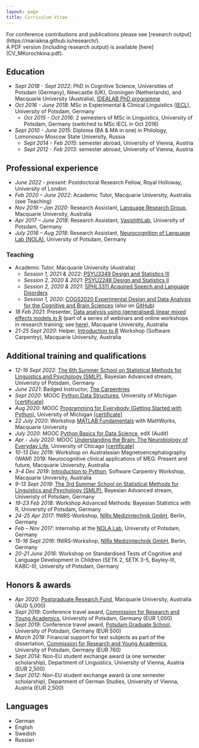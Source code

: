 ```yaml
---
layout: page
title: Curriculum Vitae
---
```


<p>For conference contributions and publications please see [research output](https://mariakna.github.io/research/).<br>
A PDF version (including research output) is available [here](CV_MKorochkina.pdf).<p>

## Education

* *Sept 2018 - Sept 2022*: PhD in Cognitive Science, Universities of Potsdam (Germany), Newcastle (UK), Groningen (Netherlands), and Macquarie University (Australia), [IDEALAB PhD programme](https://phd-idealab.com/)
* *Oct 2016 - June 2018*: MSc in Experimental & Clinical Linguistics ([IECL](https://www.uni-potsdam.de/en/iecl/index)), University of Potsdam, Germany
  * *Oct 2015 - Oct 2016*: 2 semesters of MSc in Linguistics, University of Potsdam, Germany (switched to MSc IECL in Oct 2016)
* *Sept 2010 - June 2015*: Diploma (BA & MA in one) in Philology, Lomonosov Moscow State University, Russia
  * *Sept 2014 - Feb 2015*: semester abroad, University of Vienna, Austria
  * *Sept 2012 - Feb 2013*: semester abroad, University of Vienna, Austria

## Professional experience

* *June 2022 - present*: Postdoctoral Research Fellow, Royal Holloway, University of London
* *Feb 2020 – June 2022*: Academic Tutor, Macquarie University, Australia (see Teaching)
* *Nov 2019 – Jan 2020*: Research Assistant, [Language Research Group](https://www.mq.edu.au/about/about-the-university/faculties-and-departments/medicine-and-health-sciences/departments-and-centres/department-of-cognitive-science/our-research/language), Macquarie University, Australia
* *Apr 2017 – June 2018*: Research Assistant, [VasishthLab](https://vasishth.github.io/), University of Potsdam, Germany
* *July 2016 – Aug 2018*: Research Assistant, [Neurocognition of Language Lab (NOLA)](http://www.uni-potsdam.de/nola/index.html), University of Potsdam, Germany

### Teaching

* Academic Tutor, Macquarie University (Australia)
  * *Session 1, 2021 &amp; 2022*: [PSYU3349 Design and Statistics III](https://unitguides.mq.edu.au/unit_offerings/139805/unit_guide)
  * *Session 2, 2020 &amp; 2021*: [PSYU2248 Design and Statistics II](https://unitguides.mq.edu.au/unit_offerings/140336/unit_guide)
  * *Session 2, 2020 &amp; 2021*: [SPHL3311 Acquired Speech and Language Disorders](https://unitguides.mq.edu.au/unit_offerings/134147/unit_guide)
  * *Session 1, 2020*: [COGS2020 Experimental Design and Data Analysis for the Cognitive and Brain Sciences](https://unitguides.mq.edu.au/unit_offerings/123650/unit_guide) (also on [GitHub](https://crossley.github.io/cogs2020_2020/index.html))
* *18 Feb 2021*: Presenter, [Data analysis using (generalised) linear mixed effects models in R](https://github.com/mariakna/MQ-eResearchTraining-GLMMs) (part of a series of webinars and online workshops in research training; see [here](https://www.eventbrite.co.uk/e/2021-eresearch-training-kickoff-at-macquarie-university-tickets-136557911389)), Macquarie University, Australia
* *21-25 Sept 2020*: Helper, [Introduction to R](https://mq-software-carpentry.github.io/2020-09-21-intro-to-r/) Workshop (Software Carpentry), Macquarie University, Australia

## Additional training and qualifications

* *12-16 Sept 2022*: [The 6th Summer School on Statistical Methods for Linguistics and Psychology (SMLP)](https://vasishth.github.io/smlp2022/), Bayesian Advanced stream, Univeristy of Potsdam, Germany
* *June 2021*: Badged Instructor, [The Carpentries](https://carpentries.org/)
* *Sept 2020*: MOOC [Python Data Structures](https://www.coursera.org/learn/python-data), University of Michigan [[certificate]](https://github.com/mariakna/mariakna.github.io/blob/master/certificate_python_course_part2.pdf)
* *Aug 2020*: MOOC [Programming for Everybody (Getting Started with Python)](https://www.coursera.org/learn/python), University of Michigan [[certificate]](https://github.com/mariakna/mariakna.github.io/blob/master/certificate_python_course_part1.pdf)
* *22 July 2020*: Workshop [MATLAB Fundamentals](https://www.eventbrite.co.uk/e/matlab-fundamentals-at-macquarie-university-tickets-111336725142) with MathWorks, Macquarie University
* *July 2020*: MOOC [Python Basics for Data Science](https://learning.edx.org/course/course-v1:IBM+PY0101EN+1T2020/home), edX (Audit)
* *Apr - July 2020*: MOOC [Understanding the Brain: The Neurobiology of Everyday Life](https://www.coursera.org/learn/neurobiology?#enroll), University of Chicago [[certificate]](https://github.com/mariakna/mariakna.github.io/blob/master/Coursera%203FM8UYY27R4_certificate.pdf)
* *10-13 Dec 2019*: Workshop on Australasian Magnetoencephalography (WAM) 2019: Neurocognitive clinical applications of MEG: Present and future, Macquarie University, Australia
* *3-4 Dec 2019*: [Introduction to Python](https://mq-software-carpentry.github.io/2019-12-03-intro-to-python/), Software Carpentry Workshop, Macquarie University, Australia
* *9-13 Sept 2019*: [The 3rd Summer School on Statistical Methods for Linguistics and Psychology (SMLP)](https://vasishth.github.io/smlp2019/), Bayesian Advanced stream, Univeristy of Potsdam, Germany
* *19-23 Feb 2018*: Workshop Advanced Methods: Bayesian Statistics with R, University of Potsdam, Germany
* *24-25 Apr 2017*: fNIRS-Workshop, [NIRx Medizintechnik GmbH](https://nirx.net/), Berlin, Germany
* *Feb – Nov 2017*: Internship at the [NOLA Lab](http://www.uni-potsdam.de/nola/index.html), University of Potsdam, Germany
* *15-16 Sept 2016*: fNIRS-Workshop, [NIRx Medizintechnik GmbH](https://nirx.net/), Berlin, Germany
* *20-21 June 2016*: Workshop on Standardised Tests of Cognitive and Language Development in Children (SETK 2, SETK 3-5, Bayley-III, KABC-II), University of Potsdam, Germany

## Honors & awards

* *Apr 2020*: [Postgraduate Research Fund](https://students.mq.edu.au/study/my-research-program/grants-and-funding), Macquarie University, Australia (AUD 5,000)
* *Sept 2019*: Conference travel award, [Commission for Research and Young Academics](https://www.uni-potsdam.de/en/humfak/research/supportforyoungacademics/fundingopportunitiesatthefaculty), University of Potsdam, Germany (EUR 1,000)
* *Sept 2019*: Conference travel award, [Potsdam Graduate School](https://www.uni-potsdam.de/en/pogs/), University of Potsdam, Germany (EUR 500)
* *March 2019*: Financial support for test subjects as part of the dissertation, [Commission for Research and Young Academics](https://www.uni-potsdam.de/en/humfak/research/supportforyoungacademics/fundingopportunitiesatthefaculty), University of Potsdam, Germany (EUR 760)
* *Sept 2014*: Non-EU student exchange award (a one semester scholarship), Department of Linguistics, University of Vienna, Austria (EUR 2,500)
* *Sept 2012*: Non-EU student exchange award (a one semester scholarship), Department of German Studies, University of Vienna, Austria (EUR 2,500)

## Languages

* German
* English
* Swedish
* Russian





